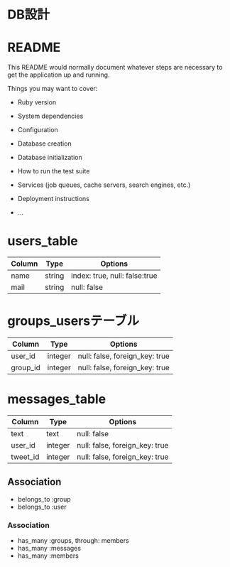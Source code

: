 # DB設計

# README

This README would normally document whatever steps are necessary to get the
application up and running.

Things you may want to cover:

* Ruby version

* System dependencies

* Configuration

* Database creation

* Database initialization

* How to run the test suite

* Services (job queues, cache servers, search engines, etc.)

* Deployment instructions

* ...

# users_table
|Column|Type|Options|
|------|----|-------|
|name|string|index: true, null: false:true|
|mail|string|null: false|


# groups_usersテーブル
|Column|Type|Options|
|------|----|-------|
|user_id|integer|null: false, foreign_key: true|
|group_id|integer|null: false, foreign_key: true|


# messages_table
|Column|Type|Options|
|------|----|-------|
|text|text|null: false|
|user_id|integer|null: false, foreign_key: true|
|tweet_id|integer|null: false, foreign_key: true|
## Association
- belongs_to :group
- belongs_to :user


### Association
- has_many :groups, through: members
- has_many :messages
- has_many :members